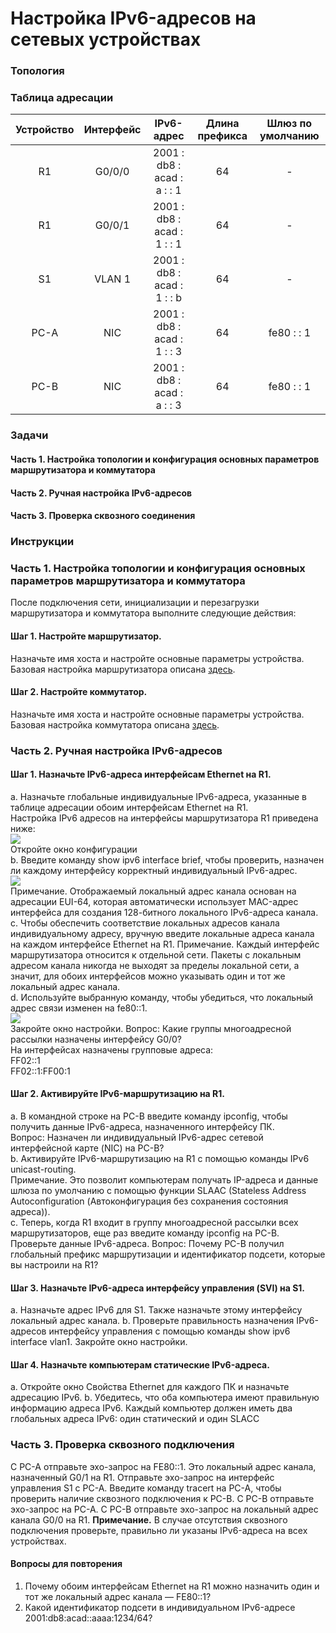 # Настройка IPv6-адресов на сетевых устройствах
### Топология

### Таблица адресации
|Устройство|Интерфейс|IPv6-адрес|Длина префикса|Шлюз по умолчанию|
|:---:|:---:|:---:|:---:|:---:|
| R1 | G0/0/0 | 2001 : db8 : acad : a : : 1 | 64 | - |
| R1 | G0/0/1 | 2001 : db8 : acad : 1 : : 1 | 64 | - |
| S1 | VLAN 1 | 2001 : db8 : acad : 1 : : b | 64 | - |
| PC-A | NIC | 2001 : db8 : acad : 1 : : 3 | 64 | fe80 : : 1 |
| PC-B | NIC | 2001 : db8 : acad : a : : 3 | 64 | fe80 : : 1 |

### Задачи
#### Часть 1. Настройка топологии и конфигурация основных параметров маршрутизатора и коммутатора
#### Часть 2. Ручная настройка IPv6-адресов
#### Часть 3. Проверка сквозного соединения
### Инструкции
### Часть 1. Настройка топологии и конфигурация основных параметров маршрутизатора и коммутатора
После подключения сети, инициализации и перезагрузки маршрутизатора и коммутатора выполните следующие действия:
#### Шаг 1. Настройте маршрутизатор.
Назначьте имя хоста и настройте основные параметры устройства.  
Базовая настройка маршрутизатора описана [здесь](Configs/R1).  
#### Шаг 2. Настройте коммутатор.
Назначьте имя хоста и настройте основные параметры устройства.  
Базовая настройка коммутатора описана [здесь](Configs/S1).  
### Часть 2. Ручная настройка IPv6-адресов
#### Шаг 1. Назначьте IPv6-адреса интерфейсам Ethernet на R1.
a.	Назначьте глобальные индивидуальные IPv6-адреса, указанные в таблице адресации обоим интерфейсам Ethernet на R1.  
Настройка IPv6 адресов на интерфейсы маршрутизатора R1 приведена ниже:  
![](configure_R1_ipv6.png)  
Откройте окно конфигурации  
b.	Введите команду show ipv6 interface brief, чтобы проверить, назначен ли каждому интерфейсу корректный индивидуальный IPv6-адрес.  
![](
show_ipv6_interface_brief_R1.png)  
Примечание. Отображаемый локальный адрес канала основан на адресации EUI-64, которая автоматически использует MAC-адрес интерфейса для создания 128-битного локального IPv6-адреса канала.  
c.	Чтобы обеспечить соответствие локальных адресов канала индивидуальному адресу, вручную введите локальные адреса канала на каждом интерфейсе Ethernet на R1.
Примечание. Каждый интерфейс маршрутизатора относится к отдельной сети. Пакеты с локальным адресом канала никогда не выходят за пределы локальной сети, а значит, для обоих интерфейсов можно указывать один и тот же локальный адрес канала.  
d.	Используйте выбранную команду, чтобы убедиться, что локальный адрес связи изменен на fe80::1.  
![](configure_R1_link-local.png)  
Закройте окно настройки.
Вопрос:
Какие группы многоадресной рассылки назначены интерфейсу G0/0?  
На интерфейсах назначены групповые адреса:  
FF02::1  
FF02::1:FF00:1  
#### Шаг 2. Активируйте IPv6-маршрутизацию на R1.
a.	В командной строке на PC-B введите команду ipconfig, чтобы получить данные IPv6-адреса, назначенного интерфейсу ПК.  
Вопрос:
Назначен ли индивидуальный IPv6-адрес сетевой интерфейсной карте (NIC) на PC-B?  
b.	Активируйте IPv6-маршрутизацию на R1 с помощью команды IPv6 unicast-routing.  
Примечание. Это позволит компьютерам получать IP-адреса и данные шлюза по умолчанию с помощью функции SLAAC (Stateless Address Autoconfiguration (Автоконфигурация без сохранения состояния адреса)).  
c.	Теперь, когда R1 входит в группу многоадресной рассылки всех маршрутизаторов, еще раз введите команду ipconfig на PC-B. Проверьте данные IPv6-адреса.
Вопрос:
Почему PC-B получил глобальный префикс маршрутизации и идентификатор подсети, которые вы настроили на R1?
#### Шаг 3. Назначьте IPv6-адреса интерфейсу управления (SVI) на S1.
a.	Назначьте адрес IPv6 для S1. Также назначьте этому интерфейсу локальный адрес канала.
b.	Проверьте правильность назначения IPv6-адресов интерфейсу управления с помощью команды show ipv6 interface vlan1.
Закройте окно настройки.
#### Шаг 4. Назначьте компьютерам статические IPv6-адреса.
a.	Откройте окно Свойства Ethernet для каждого ПК и назначьте адресацию IPv6.
b.	Убедитесь, что оба компьютера имеют правильную информацию адреса IPv6. Каждый компьютер должен иметь два глобальных адреса IPv6: один статический и один SLACC
### Часть 3. Проверка сквозного подключения
С PC-A отправьте эхо-запрос на FE80::1. Это локальный адрес канала, назначенный G0/1 на R1.
Отправьте эхо-запрос на интерфейс управления S1 с PC-A.
Введите команду tracert на PC-A, чтобы проверить наличие сквозного подключения к PC-B.
С PC-B отправьте эхо-запрос на PC-A.
С PC-B отправьте эхо-запрос на локальный адрес канала G0/0 на R1.
**Примечание.**  В случае отсутствия сквозного подключения проверьте, правильно ли указаны IPv6-адреса на всех устройствах.
#### Вопросы для повторения
1.	Почему обоим интерфейсам Ethernet на R1 можно назначить один и тот же локальный адрес канала — FE80::1?
2.	Какой идентификатор подсети в индивидуальном IPv6-адресе 2001:db8:acad::aaaa:1234/64?
